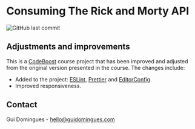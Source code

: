 # Consuming The Rick and Morty API

![GitHub last commit](https://img.shields.io/github/last-commit/guidominguesdev/codeboost-consuming-pokeapi.svg)

## Adjustments and improvements

This is a [CodeBoost](https://codeboost.com.br/) course project that has been improved and adjusted from the original version presented in the course. The changes include:

- Added to the project: [ESLint](https://eslint.org/), [Prettier](https://prettier.io/) and [EditorConfig](https://editorconfig.org/).
- Improved responsiveness.

## Contact

Gui Domingues - hello@guidomingues.com
